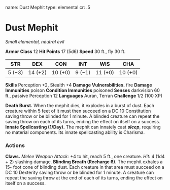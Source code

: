 name: Dust Mephit
type: elemental
cr: .5

# Dust Mephit
_Small elemental, neutral evil_

**Armor Class** 12
**Hit Points** 17 (5d6)
**Speed** 30 ft., fly 30 ft.

| STR     | DEX     | CON     | INT     | WIS     | CHA     |
|---------|---------|---------|---------|---------|---------|
| 5 (−3)  | 14 (+2) | 10 (+0) | 9 (−1)  | 11 (+0) | 10 (+0) |

**Skills** Perception +2, Stealth +4
**Damage Vulnerabilities.** fire
**Damage Immunities** poison
**Condition Immunities** poisoned
**Senses** darkvision 60 ft., passive Perception 12
**Languages** Auran, Terran
**Challenge** 1/2 (100 XP)

**Death Burst.** When the mephit dies, it explodes in a burst of dust. Each creature within 5 feet of it must then succeed on a DC 10 Constitution saving throw or be blinded for 1 minute. A blinded creature can repeat the saving throw on each of its turns, ending the effect on itself on a success.
**Innate Spellcasting (1/Day).** The mephit can innately cast **_sleep_**, requiring no material components. Its innate spellcasting ability is Charisma.

### Actions
**Claws.** _Melee Weapon Attack:_ +4 to hit, reach 5 ft., one creature. _Hit:_ 4 (1d4 + 2) slashing damage.
**Blinding Breath (Recharge 6).** The mephit exhales a 15- foot cone of blinding dust. Each creature in that area must succeed on a DC 10 Dexterity saving throw or be blinded for 1 minute. A creature can repeat the saving throw at the end of each of its turns, ending the effect on itself on a success.
